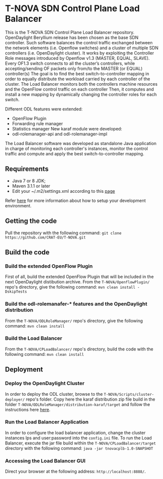 # T-NOVA SDN Control Plane Load Balancer

This is the T-NOVA SDN Control Plane Load Balancer repository. OpenDaylight Beryllium release has been chosen as the base SDN controller. Such software balances the control traffic exchanged between the network elements (i.e. Openflow switches) and a cluster of multiple  SDN controllers (i.e. OpenDaylight cluster).
It works by exploiting the Controller Role messages introduced by Openflow v1.3 (MASTER, EQUAL, SLAVE). Every OF1.3 switch connects to all the cluster’s controllers, while accepting/sending OF packets only from/to the MASTER (or EQUAL) controller(s)
The goal is to find the best switch-to-controller mapping in order to equally distribute the workload carried by each controller of the cluster. The Load Balancer monitors both the controllers machine resources and the OpenFlow control traffic on each controller Then, it computes and install a new mapping by dynamically changing the controller roles for each switch.

Different ODL features were extended:
  * OpenFlow Plugin
  * Forwarding rule manager
  * Statistics manager
New karaf module were developed:
  * odl-rolemanager-api and odl-rolemanager-impl

The Load Balancer software was developed as standalone Java application in charge of monitoring each controller's instances, monitor the control traffic and compute and apply the best switch-to-controller mapping.

## Requirements
  * Java 7 or 8 JDK;
  * Maven 3.1.1 or later
  * Edit your ~/.m2/settings.xml according to this [page](https://wiki.opendaylight.org/view/GettingStarted:Development_Environment_Setup)

Refer [here](https://wiki.opendaylight.org/view/GettingStarted:Development_Environment_Setup) for more information about how to setup your development environment.

## Getting the code
Pull the repository with the following command: `git clone https://github.com/CRAT-EU/T-NOVA.git`

## Build the code
### Build the extended OpenFlow Plugin
First of all, build the extended OpenFlow Plugin that will be included in the next OpenDaylight distibution archive.
From the `T-NOVA/OpenflowPlugin/` repo's directory, give the following command: `mvn clean install -DskipTests`
### Build the odl-rolemanafer-* features and the OpenDaylight distribution
From the `T-NOVA/ODLRoleManager/` repo's directory, give the following command: `mvn clean install`
### Build the Load Balancer
From the `T-NOVA/CPLoadBalancer/` repo's directory, build the code with the following command: `mvn clean install`

## Deployment

### Deploy the OpenDaylight Cluster
In order to deploy the ODL cluster, browse to the `T-NOVA/Scripts/cluster-deployer/` repo's folder. Copy here the karaf distribution zip file build in the folder `T-NOVA/ODLRoleManager/distribution-karaf/target` and follow the instructions here [here](https://github.com/CRAT-EU/T-NOVA/tree/master/Scripts/cluster-deployer).

### Run the Load Balancer Application
In order to configure the load balancer application, change the cluster instances Ips and user:password into the `config.ini` file.
To run the Load Balancer, execute the jar file build within the `T-NOVA/CPLoadBalancer/target` directory with the following command: `java -jar tnovacplb-1.0-SNAPSHOT`

### Accessing the Load Balancer GUI
Direct your browser at the following address: `http://localhost:8888/`.
